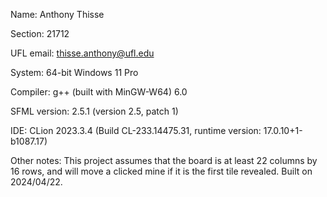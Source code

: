 Name: Anthony Thisse

Section: 21712

UFL email: thisse.anthony@ufl.edu

System: 64-bit Windows 11 Pro

Compiler: g++ (built with MinGW-W64) 6.0

SFML version: 2.5.1 (version 2.5, patch 1)

IDE: CLion 2023.3.4 (Build CL-233.14475.31, runtime version: 17.0.10+1-b1087.17)

Other notes: This project assumes that the board is at least 22 columns by 16 rows,
and will move a clicked mine if it is the first tile revealed. Built on 2024/04/22.
